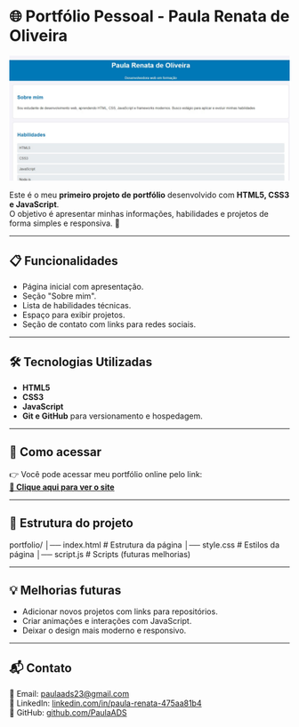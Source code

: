 # 🌐 Portfólio Pessoal - Paula Renata de Oliveira
![Preview do Portfólio](./screenshot.png)

Este é o meu **primeiro projeto de portfólio** desenvolvido com **HTML5, CSS3 e JavaScript**.  
O objetivo é apresentar minhas informações, habilidades e projetos de forma simples e responsiva. 🚀

---

## 📋 Funcionalidades

- Página inicial com apresentação.
- Seção "Sobre mim".
- Lista de habilidades técnicas.
- Espaço para exibir projetos.
- Seção de contato com links para redes sociais.

---

## 🛠️ Tecnologias Utilizadas

- **HTML5**
- **CSS3**
- **JavaScript**
- **Git e GitHub** para versionamento e hospedagem.

---

## 🚀 Como acessar

👉 Você pode acessar meu portfólio online pelo link:  
[**🔗 Clique aqui para ver o site**](https://paulaads.github.io/portfolio)  

---

## 📂 Estrutura do projeto

portfolio/
│── index.html # Estrutura da página
│── style.css # Estilos da página
│── script.js # Scripts (futuras melhorias)


---

## 💡 Melhorias futuras

- Adicionar novos projetos com links para repositórios.  
- Criar animações e interações com JavaScript.  
- Deixar o design mais moderno e responsivo.  

---

## 📬 Contato

📧 Email: [paulaads23@gmail.com](mailto:paulaads23@gmail.com)  
💼 LinkedIn: [linkedin.com/in/paula-renata-475aa81b4](https://linkedin.com/in/paula-renata-475aa81b4)  
🐙 GitHub: [github.com/PaulaADS](https://github.com/PaulaADS)  
